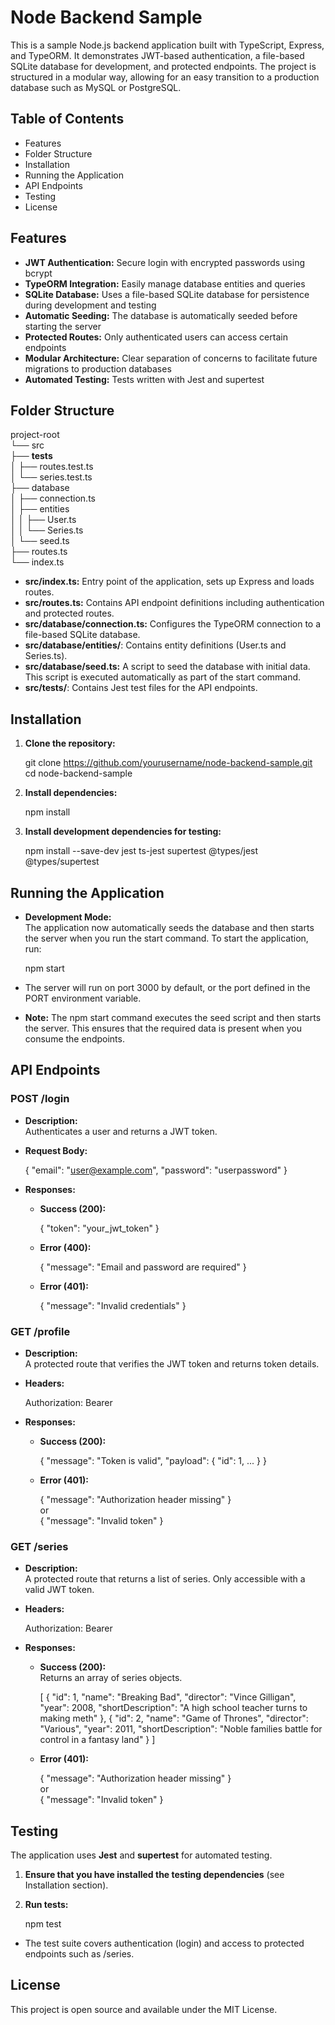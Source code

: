 # Node Backend Sample

This is a sample Node.js backend application built with TypeScript, Express, and TypeORM. It demonstrates JWT-based authentication, a file-based SQLite database for development, and protected endpoints. The project is structured in a modular way, allowing for an easy transition to a production database such as MySQL or PostgreSQL.

## Table of Contents

- Features
- Folder Structure
- Installation
- Running the Application
- API Endpoints
- Testing
- License

## Features

- **JWT Authentication:** Secure login with encrypted passwords using bcrypt
- **TypeORM Integration:** Easily manage database entities and queries
- **SQLite Database:** Uses a file-based SQLite database for persistence during development and testing
- **Automatic Seeding:** The database is automatically seeded before starting the server
- **Protected Routes:** Only authenticated users can access certain endpoints
- **Modular Architecture:** Clear separation of concerns to facilitate future migrations to production databases
- **Automated Testing:** Tests written with Jest and supertest

## Folder Structure

project-root  
└── src  
    ├── __tests__  
    │   ├── routes.test.ts  
    │   └── series.test.ts  
    ├── database  
    │   ├── connection.ts  
    │   ├── entities  
    │   │   ├── User.ts  
    │   │   └── Series.ts  
    │   └── seed.ts  
    ├── routes.ts  
    └── index.ts  

- **src/index.ts:** Entry point of the application, sets up Express and loads routes.
- **src/routes.ts:** Contains API endpoint definitions including authentication and protected routes.
- **src/database/connection.ts:** Configures the TypeORM connection to a file-based SQLite database.
- **src/database/entities/**: Contains entity definitions (User.ts and Series.ts).
- **src/database/seed.ts:** A script to seed the database with initial data. This script is executed automatically as part of the start command.
- **src/__tests__/**: Contains Jest test files for the API endpoints.

## Installation

1. **Clone the repository:**

   git clone https://github.com/yourusername/node-backend-sample.git  
   cd node-backend-sample

2. **Install dependencies:**

   npm install

3. **Install development dependencies for testing:**

   npm install --save-dev jest ts-jest supertest @types/jest @types/supertest

## Running the Application

- **Development Mode:**  
  The application now automatically seeds the database and then starts the server when you run the start command. To start the application, run:

  npm start

- The server will run on port 3000 by default, or the port defined in the PORT environment variable.

- **Note:** The npm start command executes the seed script and then starts the server. This ensures that the required data is present when you consume the endpoints.

## API Endpoints

### POST /login

- **Description:**  
  Authenticates a user and returns a JWT token.

- **Request Body:**

  {
    "email": "user@example.com",
    "password": "userpassword"
  }

- **Responses:**
  - **Success (200):**

    {
      "token": "your_jwt_token"
    }

  - **Error (400):**

    { "message": "Email and password are required" }

  - **Error (401):**

    { "message": "Invalid credentials" }

### GET /profile

- **Description:**  
  A protected route that verifies the JWT token and returns token details.

- **Headers:**

  Authorization: Bearer <token>

- **Responses:**
  - **Success (200):**

    {
      "message": "Token is valid",
      "payload": { "id": 1, ... }
    }

  - **Error (401):**

    { "message": "Authorization header missing" }  
    or  
    { "message": "Invalid token" }

### GET /series

- **Description:**  
  A protected route that returns a list of series. Only accessible with a valid JWT token.

- **Headers:**

  Authorization: Bearer <token>

- **Responses:**
  - **Success (200):**  
    Returns an array of series objects.

    [
      {
        "id": 1,
        "name": "Breaking Bad",
        "director": "Vince Gilligan",
        "year": 2008,
        "shortDescription": "A high school teacher turns to making meth"
      },
      {
        "id": 2,
        "name": "Game of Thrones",
        "director": "Various",
        "year": 2011,
        "shortDescription": "Noble families battle for control in a fantasy land"
      }
    ]

  - **Error (401):**

    { "message": "Authorization header missing" }  
    or  
    { "message": "Invalid token" }

## Testing

The application uses **Jest** and **supertest** for automated testing.

1. **Ensure that you have installed the testing dependencies** (see Installation section).

2. **Run tests:**

   npm test

- The test suite covers authentication (login) and access to protected endpoints such as /series.

## License

This project is open source and available under the MIT License.
